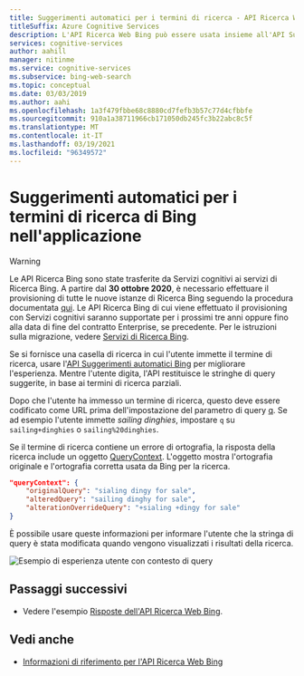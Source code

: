 ```yaml
---
title: Suggerimenti automatici per i termini di ricerca - API Ricerca Web Bing
titleSuffix: Azure Cognitive Services
description: L'API Ricerca Web Bing può essere usata insieme all'API Suggerimenti automatici Bing per offrire agli utenti un'esperienza di ricerca avanzata.
services: cognitive-services
author: aahill
manager: nitinme
ms.service: cognitive-services
ms.subservice: bing-web-search
ms.topic: conceptual
ms.date: 03/03/2019
ms.author: aahi
ms.openlocfilehash: 1a3f479fbbe68c8880cd7fefb3b57c77d4cfbbfe
ms.sourcegitcommit: 910a1a38711966cb171050db245fc3b22abc8c5f
ms.translationtype: MT
ms.contentlocale: it-IT
ms.lasthandoff: 03/19/2021
ms.locfileid: "96349572"
---
```

# <a name="autosuggest-bing-search-terms-in-your-application"></a>Suggerimenti automatici per i termini di ricerca di Bing nell'applicazione

> [!WARNING]
> Le API Ricerca Bing sono state trasferite da Servizi cognitivi ai servizi di Ricerca Bing. A partire dal **30 ottobre 2020**, è necessario effettuare il provisioning di tutte le nuove istanze di Ricerca Bing seguendo la procedura documentata [qui](/bing/search-apis/bing-web-search/create-bing-search-service-resource).
> Le API Ricerca Bing di cui viene effettuato il provisioning con Servizi cognitivi saranno supportate per i prossimi tre anni oppure fino alla data di fine del contratto Enterprise, se precedente.
> Per le istruzioni sulla migrazione, vedere [Servizi di Ricerca Bing](/bing/search-apis/bing-web-search/create-bing-search-service-resource).

Se si fornisce una casella di ricerca in cui l'utente immette il termine di ricerca, usare l'[API Suggerimenti automatici Bing](../bing-autosuggest/get-suggested-search-terms.md) per migliorare l'esperienza. Mentre l'utente digita, l'API restituisce le stringhe di query suggerite, in base ai termini di ricerca parziali.

Dopo che l'utente ha immesso un termine di ricerca, questo deve essere codificato come URL prima dell'impostazione del parametro di query [q](/rest/api/cognitiveservices-bingsearch/bing-web-api-v7-reference#query). Se ad esempio l'utente immette *sailing dinghies*, impostare `q` su `sailing+dinghies` o `sailing%20dinghies`.

Se il termine di ricerca contiene un errore di ortografia, la risposta della ricerca include un oggetto [QueryContext](/rest/api/cognitiveservices-bingsearch/bing-web-api-v7-reference#querycontext). L'oggetto mostra l'ortografia originale e l'ortografia corretta usata da Bing per la ricerca.

```json
"queryContext": {
    "originalQuery": "sialing dingy for sale",
    "alteredQuery": "sailing dinghy for sale",
    "alterationOverrideQuery": "+sialing +dingy for sale"
}
```

È possibile usare queste informazioni per informare l'utente che la stringa di query è stata modificata quando vengono visualizzati i risultati della ricerca.

![Esempio di esperienza utente con contesto di query](./media/cognitive-services-bing-web-api/bing-query-context.PNG)  

## <a name="next-steps"></a>Passaggi successivi  

* Vedere l'esempio [Risposte dell'API Ricerca Web Bing](search-responses.md).  

## <a name="see-also"></a>Vedi anche  

* [Informazioni di riferimento per l'API Ricerca Web Bing](/rest/api/cognitiveservices-bingsearch/bing-web-api-v7-reference)